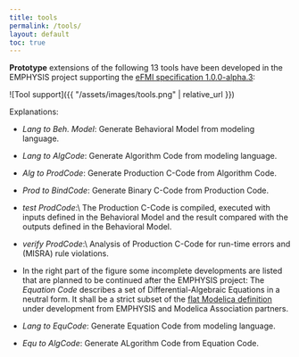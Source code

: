```yaml
---
title: tools
permalink: /tools/
layout: default
toc: true
---
```


**Prototype** extensions of the following 13 tools have been developed in the EMPHYSIS project supporting
the [eFMI specification 1.0.0-alpha.3](https://emphysis.github.io/pages/downloads/efmi_specification_1.0.0-alpha.3.html):

![Tool support]({{ "/assets/images/tools.png" | relative_url }})

Explanations:

- _Lang to Beh. Model_: Generate Behavioral Model from modeling language.

- _Lang to AlgCode_: Generate Algorithm Code from modeling language.

- _Alg to ProdCode_: Generate Production C-Code from Algorithm Code.

- _Prod to BindCode_: Generate Binary C-Code from Production Code.

- _test ProdCode_:\\
  The Production C-Code is compiled, executed with inputs defined in the
  Behavioral Model and the result compared with the outputs defined in the Behavioral Model.

- _verify ProdCode_:\\
  Analysis of Production C-Code for run-time errors and (MISRA) rule violations.
  
- In the right part of the figure some incomplete developments are listed that
  are planned to be continued after the EMPHYSIS project:
  The _Equation Code_ describes a set of Differential-Algebraic Equations in a
  neutral form. It shall be a strict subset of the [flat Modelica definition](https://github.com/modelica/ModelicaSpecification/blob/MCP/0031/RationaleMCP/0031/ReadMe.md)
  under development from EMPHYSIS and Modelica Association partners.

- _Lang to EquCode_: Generate Equation Code from modeling language.

- _Equ to AlgCode_: Generate ALgorithm Code from Equation Code.